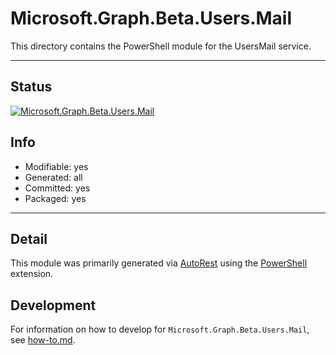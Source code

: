 <!-- region Generated -->
# Microsoft.Graph.Beta.Users.Mail
This directory contains the PowerShell module for the UsersMail service.

---
## Status
[![Microsoft.Graph.Beta.Users.Mail](https://img.shields.io/powershellgallery/v/Microsoft.Graph.Beta.Users.Mail.svg?style=flat-square&label=Microsoft.Graph.Beta.Users.Mail "Microsoft.Graph.Beta.Users.Mail")](https://www.powershellgallery.com/packages/Microsoft.Graph.Beta.Users.Mail/)

## Info
- Modifiable: yes
- Generated: all
- Committed: yes
- Packaged: yes

---
## Detail
This module was primarily generated via [AutoRest](https://github.com/Azure/autorest) using the [PowerShell](https://github.com/Azure/autorest.powershell) extension.

## Development
For information on how to develop for `Microsoft.Graph.Beta.Users.Mail`, see [how-to.md](how-to.md).
<!-- endregion -->
